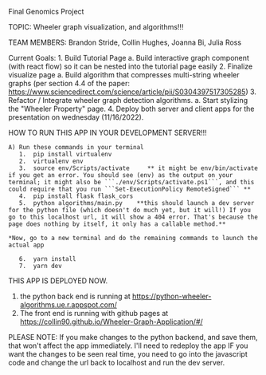 Final Genomics Project 

TOPIC: Wheeler graph visualization, and algorithms!!!

TEAM MEMBERS: Brandon Stride, Collin Hughes, Joanna Bi, Julia Ross

Current Goals: 
    1. Build Tutorial Page
        a. Build interactive graph component (with react flow) so it can be nested into the tutorial page easily
    2. Finalize visualize page
        a. Build algorithm that compresses multi-string wheeler graphs (per section 4.4 of the paper: https://www.sciencedirect.com/science/article/pii/S0304397517305285)
    3. Refactor / Integrate wheeler graph detection algorithms.
        a. Start stylizing the "Wheeler Property" page.
    4. Deploy both server and client apps for the presentation on wednesday (11/16/2022). 



HOW TO RUN THIS APP IN YOUR DEVELOPMENT SERVER!!!

    A) Run these commands in your terminal
       1.  pip install virtualenv
       2.  virtualenv env
       3.  source env/Scripts/activate     ** it might be env/bin/activate if you get an error. You should see (env) as the output on your terminal; it might also be ```./env/Scripts/activate.ps1```, and this could require that you run ```Set-ExecutionPolicy RemoteSigned``` **
       4.  pip install flask flask_cors
       5.  python algorithms/main.py    **this should launch a dev server for the python file (which doesn't do much yet, but it will!) If you go to this localhost url, it will show a 404 error. That's because the page does nothing by itself, it only has a callable method.**

    *Now, go to a new terminal and do the remaining commands to launch the actual app

       6.  yarn install
       7.  yarn dev

    
THIS APP IS DEPLOYED NOW.

1. the python back end is running at https://python-wheeler-algorithms.ue.r.appspot.com/
2. The front end is running with github pages at https://collin90.github.io/Wheeler-Graph-Application/#/

PLEASE NOTE: If you make changes to the python backend, and save them, that won't affect the app immediately. I'll need to redeploy the app
                IF you want the changes to be seen real time, you need to go into the javascript code and change the url back to localhost and run the dev server.
    

